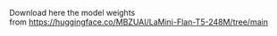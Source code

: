 Download here the  model weights<br>
from https://huggingface.co/MBZUAI/LaMini-Flan-T5-248M/tree/main
